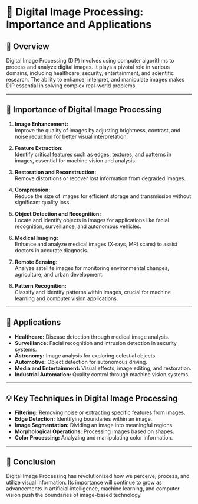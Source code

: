 # 📸 **Digital Image Processing: Importance and Applications**

## 📄 **Overview**
Digital Image Processing (DIP) involves using computer algorithms to process and analyze digital images. It plays a pivotal role in various domains, including healthcare, security, entertainment, and scientific research. The ability to enhance, interpret, and manipulate images makes DIP essential in solving complex real-world problems.

---

## 🚀 **Importance of Digital Image Processing**
1. **Image Enhancement:**  
   Improve the quality of images by adjusting brightness, contrast, and noise reduction for better visual interpretation.

2. **Feature Extraction:**  
   Identify critical features such as edges, textures, and patterns in images, essential for machine vision and analysis.

3. **Restoration and Reconstruction:**  
   Remove distortions or recover lost information from degraded images.

4. **Compression:**  
   Reduce the size of images for efficient storage and transmission without significant quality loss.

5. **Object Detection and Recognition:**  
   Locate and identify objects in images for applications like facial recognition, surveillance, and autonomous vehicles.

6. **Medical Imaging:**  
   Enhance and analyze medical images (X-rays, MRI scans) to assist doctors in accurate diagnosis.

7. **Remote Sensing:**  
   Analyze satellite images for monitoring environmental changes, agriculture, and urban development.

8. **Pattern Recognition:**  
   Classify and identify patterns within images, crucial for machine learning and computer vision applications.

---

## 🔬 **Applications**
- **Healthcare:** Disease detection through medical image analysis.
- **Surveillance:** Facial recognition and intrusion detection in security systems.
- **Astronomy:** Image analysis for exploring celestial objects.
- **Automotive:** Object detection for autonomous driving.
- **Media and Entertainment:** Visual effects, image editing, and restoration.
- **Industrial Automation:** Quality control through machine vision systems.

---

## 💡 **Key Techniques in Digital Image Processing**
- **Filtering:** Removing noise or extracting specific features from images.
- **Edge Detection:** Identifying boundaries within an image.
- **Image Segmentation:** Dividing an image into meaningful regions.
- **Morphological Operations:** Processing images based on shapes.
- **Color Processing:** Analyzing and manipulating color information.

---

## 📝 **Conclusion**
Digital Image Processing has revolutionized how we perceive, process, and utilize visual information. Its importance will continue to grow as advancements in artificial intelligence, machine learning, and computer vision push the boundaries of image-based technology.



